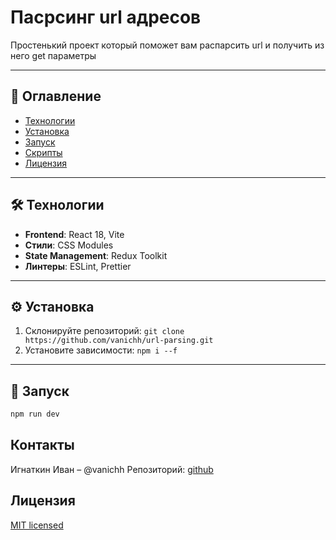 # Пасрсинг url адресов 

Простенький проект который поможет вам распарсить url и получить из него get параметры

---

## 📌 Оглавление
- [Технологии](#-технологии)
- [Установка](#-установка)
- [Запуск](#-запуск)
- [Скрипты](#-контакты)
- [Лицензия](#-лицензия)

---

## 🛠 Технологии
- **Frontend**: React 18, Vite
- **Стили**: CSS Modules 
- **State Management**: Redux Toolkit
- **Линтеры**: ESLint, Prettier

---

## ⚙️ Установка
1. Склонируйте репозиторий:
`git clone https://github.com/vanichh/url-parsing.git`
2. Установите зависимости:
`npm i --f`


---

## 🚀 Запуск
```bash
npm run dev
```

## Контакты
Игнаткин Иван – @vanichh
Репозиторий: [github](https://github.com/vanichh)

## Лицензия
[MIT licensed](./LICENSE)
